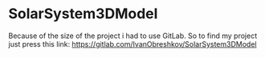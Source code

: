 # SolarSystem3DModel
Because of the size of the project i had to use GitLab.
So to find my project just press this link: https://gitlab.com/IvanObreshkov/SolarSystem3DModel
